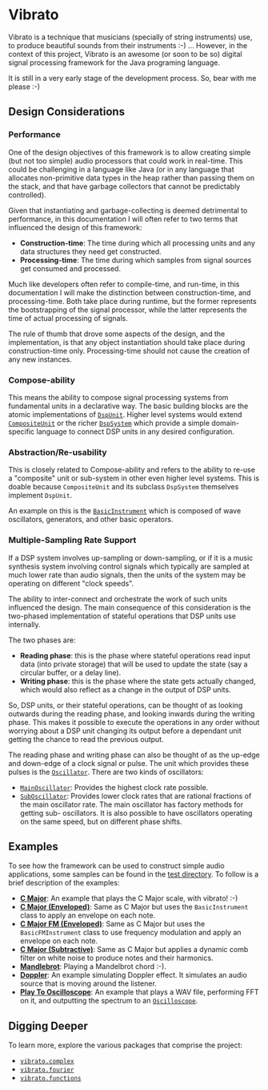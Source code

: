 # Vibrato
Vibrato is a technique that musicians (specially of string instruments) use, to produce beautiful sounds from their 
instruments :-) ... However, in the context of this project, Vibrato is an awesome (or soon to be so) digital signal 
processing framework for the Java programing language.

It is still in a very early stage of the development process. So, bear with me please :-)

## Design Considerations
### Performance
One of the design objectives of this framework is to allow creating simple (but not too simple) audio processors that 
could work in real-time. This could be challenging in a language like Java (or in any language that allocates 
non-primitive data types in the heap rather than passing them on the stack, and that have garbage collectors that cannot 
be predictably controlled).

Given that instantiating and garbage-collecting is deemed detrimental to performance, in this documentation I will often
refer to two terms that influenced the design of this framework:

 * **Construction-time**: The time during which all processing units and any data structures they need get constructed.
 * **Processing-time**: The time during which samples from signal sources get consumed and processed.
 
Much like developers often refer to compile-time, and run-time, in this documentation I will make the distinction 
between construction-time, and processing-time. Both take place during runtime, but the former represents the 
bootstrapping of the signal processor, while the latter represents the time of actual processing of signals.     

The rule of thumb that drove some aspects of the design, and the implementation, is that any object instantiation should
take place during construction-time only. Processing-time should not cause the creation of any new instances.

### Compose-ability
This means the ability to compose signal processing systems from fundamental units in a declarative way. The basic 
building blocks are the atomic implementations of [`DspUnit`](src/main/java/vibrato/dspunits/DspUnit.java). Higher level
systems would extend [`CompositeUnit`](src/main/java/vibrato/dspunits/CompositeUnit.java) or the richer 
[`DspSystem`](src/main/java/vibrato/dspunits/DspSystem.java) which provide a simple domain-specific language to connect 
DSP units in any desired configuration.

### Abstraction/Re-usability
This is closely related to Compose-ability and refers to the ability to re-use a "composite" unit or sub-system in 
other even higher level systems. This is doable because `CompositeUnit` and its subclass `DspSystem` themselves 
implement `DspUnit`.

An example on this is the [`BasicInstrument`](src/main/java/vibrato/music/synthesis/base/BasicInstrument.java)
which is composed of wave oscillators, generators, and other basic operators.

### Multiple-Sampling Rate Support
If a DSP system involves up-sampling or down-sampling, or if it is a music synthesis system involving control signals 
which typically are sampled at much lower rate than audio signals, then the units of the system may be operating on 
different "clock speeds".

The ability to inter-connect and orchestrate the work of such units influenced the design. The main consequence of this
consideration is the two-phased implementation of stateful operations that DSP units use internally.

The two phases are:
 * **Reading phase**: this is the phase where stateful operations read input data (into private storage) that will be 
 used to update the state (say a circular buffer, or a delay line).
 * **Writing phase**: this is the phase where the state gets actually changed, which would also reflect as a change in 
 the output of DSP units.

So, DSP units, or their stateful operations, can be thought of as looking outwards during the reading phase, and looking 
inwards during the writing phase. This makes it possible to execute the operations in any order without worrying about
a DSP unit changing its output before a dependant unit getting the chance to read the previous output.

The reading phase and writing phase can also be thought of as the up-edge and down-edge of a clock signal or pulse. The
unit which provides these pulses is the [`Oscillator`](src/main/java/vibrato/oscillators/Oscillator.java). There are two
kinds of oscillators:
 * [`MainOscillator`](src/main/java/vibrato/oscillators/MainOscillator.java): Provides the highest clock rate 
 possible.
 * [`SubOscillator`](src/main/java/vibrato/oscillators/SubOscillator.java): Provides lower clock rates that are 
 rational fractions of the main oscillator rate. The main oscillator has factory methods for getting sub- oscillators. 
 It is also possible to have oscillators operating on the same speed, but on different phase shifts.
 
## Examples
To see how the framework can be used to construct simple audio applications, some samples can be found in the [test 
directory](src/test/java/vibrato/examples). To follow is a brief description of the examples:
 * [**C Major**](src/test/java/vibrato/examples/CMajor.java): An example that plays the C Major scale, with vibrato! :-)
 * [**C Major (Enveloped)**](src/test/java/vibrato/examples/CMajorEnveloped.java): Same as C Major but uses the 
 `BasicInstrument` class to apply an envelope on each note.
 * [**C Major FM (Enveloped)**](src/test/java/vibrato/examples/CMajorFM.java): Same as C Major but uses the 
 `BasicFMInstrument` class to use frequency modulation and apply an envelope on each note.
 * [**C Major (Subtractive)**](src/test/java/vibrato/examples/CMajorSubtractive.java): Same as C Major but applies a 
 dynamic comb filter on white noise to produce notes and their harmonics.
 * [**Mandlebrot**](src/test/java/vibrato/examples/MandelbrotPlayer.java): Playing a Mandelbrot chord :-).
 * [**Doppler**](src/test/java/vibrato/examples/Doppler.java): An example simulating Doppler effect. It simulates an 
 audio source that is moving around the listener.
 * [**Play To Oscilloscope**](src/test/java/vibrato/examples/CMajor.java): An example that plays a WAV file, performing
 FFT on it, and outputting the spectrum to an [`Oscilloscope`](src/main/java/vibrato/dspunits/sinks/Oscilloscope.java).

## Digging Deeper
To learn more, explore the various packages that comprise the project:
 * [`vibrato.complex`](src/main/java/vibrato/complex/ComplexNumbers.md)
 * [`vibrato.fourier`](src/main/java/vibrato/fourier/FourierTransforms.md)
 * [`vibrato.functions`](src/main/java/vibrato/functions/Functions.md)
